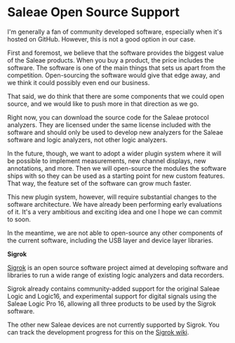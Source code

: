 # Saleae Open Source Support

I'm generally a fan of community developed software, especially when it's hosted on GitHub. However, this is not a good option in our case.

First and foremost, we believe that the software provides the biggest value of the Saleae products. When you buy a product, the price includes the software. The software is one of the main things that sets us apart from the competition. Open-sourcing the software would give that edge away, and we think it could possibly even end our business.

That said, we do think that there are some components that we could open source, and we would like to push more in that direction as we go.

Right now, you can download the source code for the Saleae protocol analyzers. They are licensed under the same license included with the software and should only be used to develop new analyzers for the Saleae software and logic analyzers, not other logic analyzers.

In the future, though, we want to adopt a wider plugin system where it will be possible to implement measurements, new channel displays, new annotations, and more. Then we will open-source the modules the software ships with so they can be used as a starting point for new custom features. That way, the feature set of the software can grow much faster.

This new plugin system, however, will require substantial changes to the software architecture. We have already been performing early evaluations of it. It's a very ambitious and exciting idea and one I hope we can commit to soon.

In the meantime, we are not able to open-source any other components of the current software, including the USB layer and device layer libraries.

**Sigrok**

[Sigrok](http://sigrok.org/wiki/Main\_Page) is an open source software project aimed at developing software and libraries to run a wide range of existing logic analyzers and data recorders.

Sigrok already contains community-added support for the original Saleae Logic and Logic16, and experimental support for digital signals using the Saleae Logic Pro 16, allowing all three products to be used by the Sigrok software.

The other new Saleae devices are not currently supported by Sigrok. You can track the development progress for this on the [Sigrok wiki](http://sigrok.org/wiki/Main\_Page).
